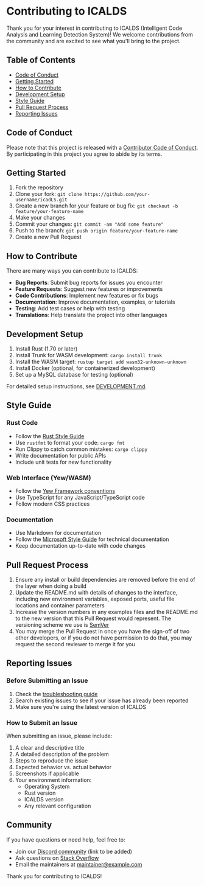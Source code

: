 # Contributing to ICALDS

Thank you for your interest in contributing to ICALDS (Intelligent Code Analysis and Learning Detection System)! We welcome contributions from the community and are excited to see what you'll bring to the project.

## Table of Contents

- [Code of Conduct](#code-of-conduct)
- [Getting Started](#getting-started)
- [How to Contribute](#how-to-contribute)
- [Development Setup](#development-setup)
- [Style Guide](#style-guide)
- [Pull Request Process](#pull-request-process)
- [Reporting Issues](#reporting-issues)

## Code of Conduct

Please note that this project is released with a [Contributor Code of Conduct](CODE_OF_CONDUCT.md). By participating in this project you agree to abide by its terms.

## Getting Started

1. Fork the repository
2. Clone your fork: `git clone https://github.com/your-username/icadLS.git`
3. Create a new branch for your feature or bug fix: `git checkout -b feature/your-feature-name`
4. Make your changes
5. Commit your changes: `git commit -am "Add some feature"`
6. Push to the branch: `git push origin feature/your-feature-name`
7. Create a new Pull Request

## How to Contribute

There are many ways you can contribute to ICALDS:

- **Bug Reports**: Submit bug reports for issues you encounter
- **Feature Requests**: Suggest new features or improvements
- **Code Contributions**: Implement new features or fix bugs
- **Documentation**: Improve documentation, examples, or tutorials
- **Testing**: Add test cases or help with testing
- **Translations**: Help translate the project into other languages

## Development Setup

1. Install Rust (1.70 or later)
2. Install Trunk for WASM development: `cargo install trunk`
3. Install the WASM target: `rustup target add wasm32-unknown-unknown`
4. Install Docker (optional, for containerized development)
5. Set up a MySQL database for testing (optional)

For detailed setup instructions, see [DEVELOPMENT.md](docs/DEVELOPMENT.md).

## Style Guide

### Rust Code

- Follow the [Rust Style Guide](https://doc.rust-lang.org/1.0.0/style/README.html)
- Use `rustfmt` to format your code: `cargo fmt`
- Run Clippy to catch common mistakes: `cargo clippy`
- Write documentation for public APIs
- Include unit tests for new functionality

### Web Interface (Yew/WASM)

- Follow the [Yew Framework conventions](https://yew.rs/docs/)
- Use TypeScript for any JavaScript/TypeScript code
- Follow modern CSS practices

### Documentation

- Use Markdown for documentation
- Follow the [Microsoft Style Guide](https://docs.microsoft.com/en-us/style-guide/welcome/) for technical documentation
- Keep documentation up-to-date with code changes

## Pull Request Process

1. Ensure any install or build dependencies are removed before the end of the layer when doing a build
2. Update the README.md with details of changes to the interface, including new environment variables, exposed ports, useful file locations and container parameters
3. Increase the version numbers in any examples files and the README.md to the new version that this Pull Request would represent. The versioning scheme we use is [SemVer](http://semver.org/)
4. You may merge the Pull Request in once you have the sign-off of two other developers, or if you do not have permission to do that, you may request the second reviewer to merge it for you

## Reporting Issues

### Before Submitting an Issue

1. Check the [troubleshooting guide](TROUBLESHOOTING.md)
2. Search existing issues to see if your issue has already been reported
3. Make sure you're using the latest version of ICALDS

### How to Submit an Issue

When submitting an issue, please include:

1. A clear and descriptive title
2. A detailed description of the problem
3. Steps to reproduce the issue
4. Expected behavior vs. actual behavior
5. Screenshots if applicable
6. Your environment information:
   - Operating System
   - Rust version
   - ICALDS version
   - Any relevant configuration

## Community

If you have questions or need help, feel free to:

- Join our [Discord community](#) (link to be added)
- Ask questions on [Stack Overflow](https://stackoverflow.com/questions/tagged/icadls)
- Email the maintainers at [maintainer@example.com](mailto:maintainer@example.com)

Thank you for contributing to ICALDS!